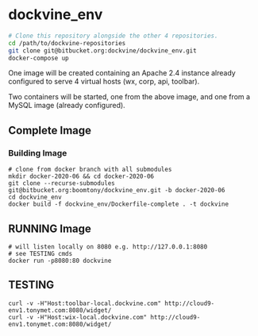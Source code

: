 # dockvine_env
```sh
# Clone this repository alongside the other 4 repositories.
cd /path/to/dockvine-repositories
git clone git@bitbucket.org:dockvine/dockvine_env.git
docker-compose up
```

One image will be created containing an Apache 2.4 instance already configured to serve 4 virtual hosts (wx, corp, api, toolbar).

Two containers will be started, one from the above image, and one from a MySQL image (already configured).


## Complete Image

### Building Image
```
# clone from docker branch with all submodules
mkdir docker-2020-06 && cd docker-2020-06
git clone --recurse-submodules git@bitbucket.org:boomtony/dockvine_env.git -b docker-2020-06
cd dockvine_env
docker build -f dockvine_env/Dockerfile-complete . -t dockvine
```

## RUNNING Image

```
# will listen locally on 8080 e.g. http://127.0.0.1:8080
# see TESTING cmds
docker run -p8080:80 dockvine
```

## TESTING

```
curl -v -H"Host:toolbar-local.dockvine.com" http://cloud9-env1.tonymet.com:8080/widget/
curl -v -H"Host:wix-local.dockvine.com" http://cloud9-env1.tonymet.com:8080/widget/
```
